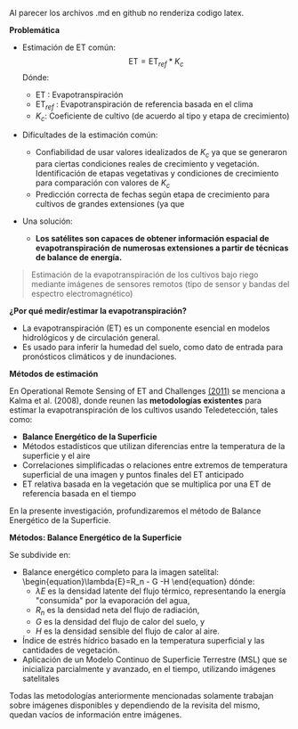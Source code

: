 Al parecer los archivos .md en github no renderiza codigo latex.

**Problemática**

- Estimación de ET común:
  $$
  \text{ET} = \text{ET}_{ref} * K_c
  $$
  Dónde:
  - $\text{ET}$ : Evapotranspiración
  - $\text{ET}_{ref}$ : Evapotranspiración de referencia basada en el clima
  - $K_c$: Coeficiente de cultivo (de acuerdo al tipo y etapa de crecimiento)

- Dificultades de la estimación común:
  - Confiabilidad de usar valores idealizados de $K_c$ ya que se generaron para ciertas condiciones reales de crecimiento y vegetación.
  Identificación de etapas vegetativas y condiciones de crecimiento para comparación con valores de $K_c$
  - Predicción correcta de fechas según etapa de crecimiento para cultivos de grandes extensiones (ya que 

- Una solución:
  - **Los satélites son capaces de obtener información espacial de evapotranspiración de numerosas extensiones a partir de técnicas de balance de energía.**  

> Estimación de la evapotranspiración de los cultivos bajo riego mediante imágenes de sensores remotos (tipo de sensor y bandas del espectro electromagnético)

**¿Por qué medir/estimar la evapotranspiración?**

- La evapotranspiración (ET) es un componente esencial en modelos hidrológicos y de circulación general.
- Es usado para inferir la humedad del suelo, como dato de entrada para pronósticos climáticos y de inundaciones.

**Métodos de estimación**

En Operational Remote Sensing of ET and Challenges [(2011)](https://www.intechopen.com/books/evapotranspiration-remote-sensing-and-modeling/operational-remote-sensing-of-et-and-challenges) se menciona a Kalma et al. (2008), donde reunen las **metodologías existentes** para estimar la evapotranspiración de los cultivos usando Teledetección, tales como:
  - **Balance Energético de la Superficie**
  - Métodos estadísticos que utilizan diferencias entre la temperatura de la superficie y el aire
  - Correlaciones simplificadas o relaciones entre extremos de temperatura superficial de una imagen y puntos finales del ET anticipado
  - ET relativa basada en la vegetación que se multiplica por una ET de referencia basada en el tiempo

En la presente investigación, profundizaremos el método de Balance Energético de la Superficie.

**Métodos: Balance Energético de la Superficie**

Se subdivide en:
-  Balance energético completo para la imagen satelital: 
    \begin{equation}\lambda{E}=R_n - G -H \end{equation}
     dónde:
     - $\lambda{E}$ es la densidad latente del flujo térmico, representando la energía "consumida" por la evaporación del agua, 
     - $R_n$ es la densidad neta del flujo de radiación, 
     - $G$ es la densidad del flujo de calor del suelo, y 
     - $H$ es la densidad sensible del flujo de calor al aire.
- Índice de estrés hídrico basado en la temperatura superficial y las cantidades de vegetación. 
- Aplicación de un Modelo Continuo de Superficie Terrestre (MSL) que se inicializa parcialmente y avanzado, en el tiempo, utilizando imágenes satelitales

Todas las metodologías anteriormente mencionadas solamente trabajan sobre imágenes disponibles y dependiendo de la revisita del mismo, quedan vacíos de información entre imágenes.
